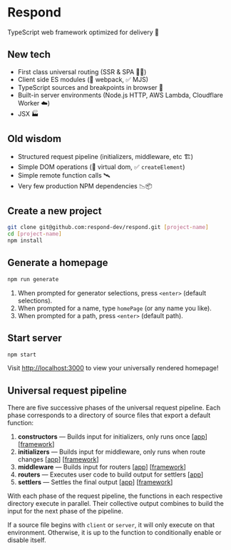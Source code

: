 # Respond

TypeScript web framework optimized for delivery 🚚

## New tech

- First class universal routing (SSR & SPA 🧖‍♀️)
- Client side ES modules (🚫 webpack, ✅ MJS)
- TypeScript sources and breakpoints in browser 🧘
- Built-in server environments (Node.js HTTP, AWS Lambda, Cloudflare Worker ☁️)
- JSX 🏭

## Old wisdom

- Structured request pipeline (initializers, middleware, etc 🏗️)
- Simple DOM operations (🚫 virtual dom, ✅ `createElement`)
- Simple remote function calls 🛰️
- Very few production NPM dependencies 📉📦

## Create a new project

```bash
git clone git@github.com:respond-dev/respond.git [project-name]
cd [project-name]
npm install
```

## Generate a homepage

```bash
npm run generate
```

1. When prompted for generator selections, press `<enter>` (default selections).
2. When prompted for a name, type `homePage` (or any name you like).
3. When prompted for a path, press `<enter>` (default path).

## Start server

```bash
npm start
```

Visit <http://localhost:3000> to view your universally rendered homepage!

## Universal request pipeline

There are five successive phases of the universal request pipeline. Each phase corresponds to a directory of source files that export a default function:

1. **constructors** — Builds input for initializers, only runs once [[app](src/constructors)] [[framework](src/framework/constructors)]
2. **initializers** — Builds input for middleware, only runs when route changes [[app](src/initializers)] [[framework](src/framework/initializers)]
3. **middleware** — Builds input for routers [[app](src/middleware)] [[framework](src/framework/middleware)]
4. **routers** — Executes user code to build output for settlers [[app](src/routers)]
5. **settlers** — Settles the final output [[app](src/settlers)] [[framework](src/framework/settlers)]

With each phase of the request pipeline, the functions in each respective directory execute in parallel. Their collective output combines to build the input for the next phase of the pipeline.

If a source file begins with `client` or `server`, it will only execute on that environment. Otherwise, it is up to the function to conditionally enable or disable itself.
